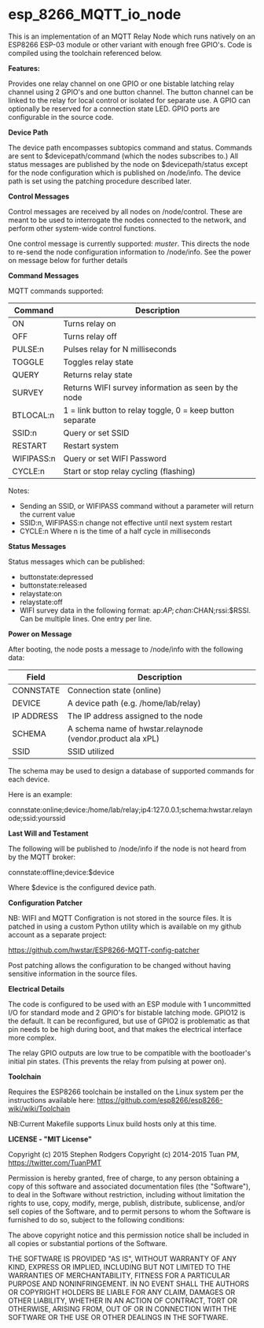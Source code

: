**esp_8266_MQTT_io_node**
==========
This is an implementation of an MQTT Relay Node which runs natively on an ESP8266 ESP-03 module or other variant with enough free GPIO's.
Code is compiled using the toolchain referenced below.

**Features:**

Provides one relay channel on one GPIO or one bistable latching relay channel using 2 GPIO's and one button channel. The button channel can be linked to the relay for local control or isolated for separate use.
A GPIO can optionally be reserved for a connection state LED. GPIO ports are configurable in the source code. 

**Device Path**

The device path encompasses subtopics command and status. Commands are sent to $devicepath/command (which the nodes subscribes to.) All status messages are
published by the node on $devicepath/status except for the node configuration which is published on /node/info. The device path is set using the patching procedure described later.

**Control Messages**

Control messages are received by all nodes on /node/control. These are meant to be used to interrogate the nodes connected to the network, 
and perform other system-wide control functions.

One control message is currently supported: *muster*. This directs the node to re-send the node configuration information to /node/info. See the power on message below for further details


**Command Messages**

MQTT commands supported:

|Command| Description |
|-------| ----------- |
|ON 	| Turns relay on|
|OFF	| Turns relay off|
|PULSE:n| Pulses relay for N milliseconds|
|TOGGLE	| Toggles relay state|
|QUERY	| Returns relay state|
|SURVEY	| Returns WIFI survey information as seen by the node|
|BTLOCAL:n| 1 = link button to relay toggle, 0 = keep button separate|
|SSID:n| Query or set SSID|
|RESTART| Restart system|
|WIFIPASS:n| Query or set WIFI Password|
|CYCLE:n| Start or stop relay cycling (flashing)

Notes:

* Sending an SSID, or WIFIPASS command without a parameter will return the current value
* SSID:n, WIFIPASS:n change not effective until next system restart
* CYCLE:n Where n is the time of a half cycle in milliseconds

**Status Messages**

Status messages which can be published:

* buttonstate:depressed
* buttonstate:released
* relaystate:on
* relaystate:off
* WIFI survey data in the following format: ap:$AP;chan:$CHAN;rssi:$RSSI. Can be multiple lines. One entry per line. 

**Power on Message**

After booting, the node posts a message to /node/info with the following data:

|Field		| Description|
|-----      | -----------|
|CONNSTATE  | Connection state (online)
|DEVICE		| A device path (e.g. /home/lab/relay)|
|IP ADDRESS	| The IP address assigned to the node|
|SCHEMA		| A schema name of hwstar.relaynode (vendor.product ala xPL)|
|SSID       | SSID utilized|


The schema may be used to design a database of supported commands for each device.

Here is an example:

connstate:online;device:/home/lab/relay;ip4:127.0.0.1;schema:hwstar.relaynode;ssid:yourssid

**Last Will and Testament**

The following will be published to /node/info if the node is not heard from by the MQTT broker:

connstate:offline;device:$device

Where $device is the configured device path.

**Configuration Patcher**

NB: WIFI and MQTT Configration is not stored in the source files. It is patched in using a custom Python utility which is available on my github account as
a separate project:

https://github.com/hwstar/ESP8266-MQTT-config-patcher

Post patching allows the configuration to be changed without having sensitive information in the source files.

**Electrical Details**

The code is configured to be used with an ESP module with 1 uncommitted I/O for standard mode and 2 GPIO's for bistable latching mode. GPIO12 is the default. It can be reconfigured, but use of GPIO2 is problematic as that pin needs to be
high during boot, and that makes the electrical interface more complex.

The relay GPIO outputs are low true to be compatible with the bootloader's initial pin states. 
(This prevents the relay from pulsing at power on).

**Toolchain**

Requires the ESP8266 toolchain be installed on the Linux system per the instructions available here:
https://github.com/esp8266/esp8266-wiki/wiki/Toolchain

NB:Current Makefile supports Linux build hosts only at this time.

**LICENSE - "MIT License"**

Copyright (c) 2015 Stephen Rodgers 
Copyright (c) 2014-2015 Tuan PM, https://twitter.com/TuanPMT

Permission is hereby granted, free of charge, to any person obtaining a copy of this software and associated documentation files (the "Software"), to deal in the Software without restriction, including without limitation the rights to use, copy, modify, merge, publish, distribute, sublicense, and/or sell copies of the Software, and to permit persons to whom the Software is furnished to do so, subject to the following conditions:

The above copyright notice and this permission notice shall be included in all copies or substantial portions of the Software.

THE SOFTWARE IS PROVIDED "AS IS", WITHOUT WARRANTY OF ANY KIND, EXPRESS OR IMPLIED, INCLUDING BUT NOT LIMITED TO THE WARRANTIES OF MERCHANTABILITY, FITNESS FOR A PARTICULAR PURPOSE AND NONINFRINGEMENT. IN NO EVENT SHALL THE AUTHORS OR COPYRIGHT HOLDERS BE LIABLE FOR ANY CLAIM, DAMAGES OR OTHER LIABILITY, WHETHER IN AN ACTION OF CONTRACT, TORT OR OTHERWISE, ARISING FROM, OUT OF OR IN CONNECTION WITH THE SOFTWARE OR THE USE OR OTHER DEALINGS IN THE SOFTWARE.
